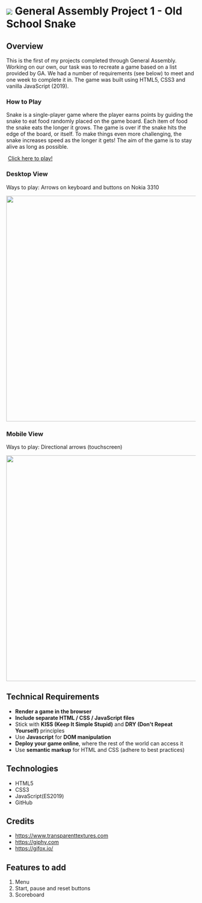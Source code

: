 # ![](https://ga-dash.s3.amazonaws.com/production/assets/logo-9f88ae6c9c3871690e33280fcf557f33.png) General Assembly Project 1 - Old School Snake

## Overview
This is the first of my projects completed through General Assembly. Working on our own, our task was to recreate a game based on a list provided by GA. We had a number of requirements (see below) to meet and one week to complete it in. The game was built using HTML5, CSS3 and vanilla JavaScript (2019). 

### How to Play
  Snake is a single-player game where the player earns points by guiding the snake to eat food randomly placed on the game board. Each item of food the snake eats the longer it grows. The game is over if the snake hits the edge of the board, or itself. To make things even more challenging, the snake increases speed as the longer it gets!
  The aim of the game is to stay alive as long as possible.
  
  <img src="https://cdn0.iconfinder.com/data/icons/entypo/80/link5-512.png" height="0.5" /> [Click here to play!](https://oldschoolsnake.herokuapp.com/)

### Desktop View
Ways to play: Arrows on keyboard and buttons on Nokia 3310

<img src="https://i.imgur.com/bacxrim.gif" height="600" />

### Mobile View
Ways to play: Directional arrows (touchscreen)

<img src="https://i.imgur.com/1dnNOYn.gif" height="600" />


## Technical Requirements

* **Render a game in the browser**
* **Include separate HTML / CSS / JavaScript files**
* Stick with **KISS (Keep It Simple Stupid)** and **DRY (Don't Repeat Yourself)** principles
* Use **Javascript** for **DOM manipulation**
* **Deploy your game online**, where the rest of the world can access it
* Use **semantic markup** for HTML and CSS (adhere to best practices)

## Technologies
* HTML5
* CSS3
* JavaScript(ES2019)
* GitHub


## Credits
* https://www.transparenttextures.com
* https://giphy.com
* https://gifox.io/


## Features to add
1. Menu
2. Start, pause and reset buttons
3. Scoreboard



